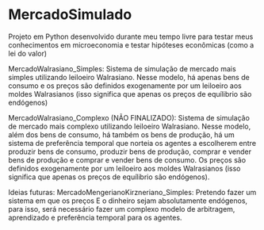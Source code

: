 # MercadoSimulado
Projeto em Python desenvolvido durante meu tempo livre para testar meus conhecimentos em microeconomia e testar hipóteses econômicas (como a lei do valor)

MercadoWalrasiano_Simples: Sistema de simulação de mercado mais simples utilizando leiloeiro Walrasiano. Nesse modelo, há apenas bens de consumo e os preços são definidos exogenamente por um leiloeiro aos moldes Walrasianos (isso significa que apenas os preços de equílibrio são endógenos)

MercadoWalrasiano_Complexo (NÃO FINALIZADO): Sistema de simulação de mercado mais complexo utilizando leiloeiro Walrasiano. Nesse modelo, além dos bens de consumo, há também os bens de produção, há um sistema de preferência temporal que norteia os agentes a escolherem entre produzir bens de consumo, produzir bens de produção, comprar e vender bens de produção e comprar e vender bens de consumo. Os preços são definidos exogenamente por um leiloeiro aos moldes Walrasianos (isso significa que apenas os preços de equílibrio são endógenos).

Ideias futuras:
MercadoMengerianoKirzneriano_Simples: Pretendo fazer um sistema em que os preços E o dinheiro sejam absolutamente endógenos, para isso, será necessário fazer um complexo modelo de arbitragem, aprendizado e preferência temporal para os agentes.
